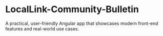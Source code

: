 # LocalLink-Community-Bulletin
A practical, user-friendly Angular app that showcases modern front-end features and real-world use cases.
